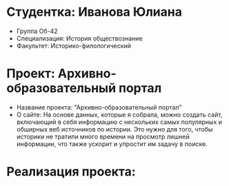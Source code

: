 # Студентка: Иванова Юлиана 
- Группа Об-42
- Специализация: История обществознание
- Факультет: Историко-филологический 
# Проект: Архивно-образовательный портал
- Название проекта: "Архивно-образовательный портал"
- О сайте: На основе данных, которые я собрала, можно создать сайт, включающий в себя информацию с нескольких самых популярных и обширных веб источников по истории. Это нужно для того, чтобы историки не тратили много времени на просмотр лишней информации, что также ускорит и упростит им задачу в поиске. 
# Реализация проекта: 
